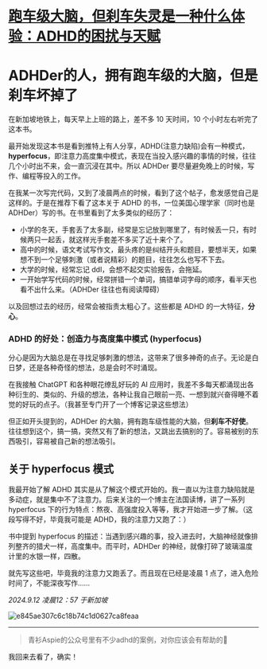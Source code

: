 # [跑车级大脑，但刹车失灵是一种什么体验：ADHD的困扰与天赋](https://github.com/QiYongchuan/MyGitBlog/issues/104)

# ADHDer的人，拥有跑车级的大脑，但是刹车坏掉了

在新加坡地铁上，每天早上上班的路上，差不多 10 天时间，10 个小时左右听完了这本书。

最开始发现这本书是看到推特上有人分享，ADHD(注意力缺陷)会有一种模式，**hyperfocus**，即注意力高度集中模式，表现在当投入感兴趣的事情的时候，往往几个小时出不来，会一直沉浸在其中。所以 ADHDer 要尽量避免晚上的时候，写作、编程等投入的工作。

在我某一次写完代码，又到了凌晨两点的时候，看到了这个帖子，愈发感觉自己是这样的。于是在推荐下看了这本关于 ADHD 的书，一位美国心理学家（同时也是 ADHDer）写的书。在书里看到了太多类似的经历了：

- 小学的冬天，手套丢了太多副，经常是忘记放到哪里了，有时候丢一只，有时候两只一起丢，就这样光手套差不多买了近十来个了。
- 高中的时候，语文考试写作文，最头疼的是纠结开头和题目，要想半天，如果想不到一个足够刺激（或者说精彩）的题目，往往怎么也写不下去。
- 大学的时候，经常忘记 ddl，会想不起交实验报告，会拖延。
- 一开始学写代码的时候，经常拼错一个单词，搞错单词字母的顺序，看半天也看不出什么来。（ADHDer 往往也有阅读障碍）

以及回想过去的经历，经常会被指责太粗心了。这些都是 ADHD 的一大特征，**分心**。


### ADHD 的好处：创造力与高度集中模式 (hyperfocus)

分心是因为大脑总是在寻找足够刺激的想法，这带来了很多神奇的点子。无论是白日梦，还是各种奇怪的想法，总是会时不时涌现。

在我接触 ChatGPT 和各种眼花缭乱好玩的 AI 应用时，我差不多每天都涌现出各种衍生的、类似的、升级的想法，各种让我自己眼前一亮、一想到就兴奋得睡不着觉的好玩的点子。（我甚至专门开了一个博客记录这些想法）

但正如开头提到的，ADHDer 的大脑，拥有跑车级性能的大脑，但**刹车不好使**。往往想到这个，搞一搞，突然又有了新的想法，又跳出去搞别的了。容易被别的东西吸引，容易被自己新的想法吸引。


## 关于 hyperfocus 模式

我最开始了解 ADHD 其实是从了解这个模式开始的。我一直以为注意力缺陷就是多动症，就是集中不了注意力。后来关注的一个博主在法国读博，讲了一系列 hyperfocus 下的行为特点：熬夜、高强度投入等等，我才开始进一步了解。（这段写得不好，毕竟我可能是 ADHD，我的注意力又跑了：）

书中提到 hyperfocus 的描述：当遇到感兴趣的事，投入进去时，大脑神经就像排列整齐的猎犬一样，高度集中。而平时，ADHDer 的神经，就像打碎了玻璃温度计里的水银一样，四散。

就先写这些吧，毕竟我的注意力又跑丢了。而且现在已经是凌晨 1 点了，进入危险时间了，不能深夜写作……

*2024.9.12 凌晨12：57 于新加坡*



![e845ae307c6c18b74c1d0627ca8feaa](https://github.com/user-attachments/assets/77f6d37f-776b-4ec6-8f33-d799de1cdc36)



---

> 青衫Aspie的公众号里有不少adhd的案例，对你应该会有帮助的💪

我回来去看了，确实！